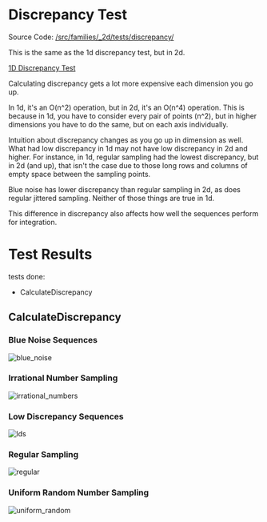 # Discrepancy Test
Source Code: [/src/families/_2d/tests/discrepancy/](../../../../src/families/_2d/tests/discrepancy/)

This is the same as the 1d discrepancy test, but in 2d.

[1D Discrepancy Test](../../../_1d/tests/discrepancy/page.md)  

Calculating discrepancy gets a lot more expensive each dimension you go up.

In 1d, it's an O(n^2) operation, but in 2d, it's an O(n^4) operation.  This is because in 1d, you have to consider every pair of points (n^2), but in higher dimensions you have to do the same, but on each axis individually.

Intuition about discrepancy changes as you go up in dimension as well.  What had low discrepancy in 1d may not have low discrepancy in 2d and higher.  For instance, in 1d, regular sampling had the lowest discrepancy, but in 2d (and up), that isn't the case due to those long rows and columns of empty space between the sampling points.

Blue noise has lower discrepancy than regular sampling in 2d, as does regular jittered sampling. Neither of those things are true in 1d.

This difference in discrepancy also affects how well the sequences perform for integration.

# Test Results
 tests done:
* CalculateDiscrepancy
## CalculateDiscrepancy
### Blue Noise Sequences
![blue_noise](../../../_2d/samples/blue_noise/CalculateDiscrepancy.png)  
### Irrational Number Sampling
![irrational_numbers](../../../_2d/samples/irrational_numbers/CalculateDiscrepancy.png)  
### Low Discrepancy Sequences
![lds](../../../_2d/samples/lds/CalculateDiscrepancy.png)  
### Regular Sampling
![regular](../../../_2d/samples/regular/CalculateDiscrepancy.png)  
### Uniform Random Number Sampling
![uniform_random](../../../_2d/samples/uniform_random/CalculateDiscrepancy.png)  
